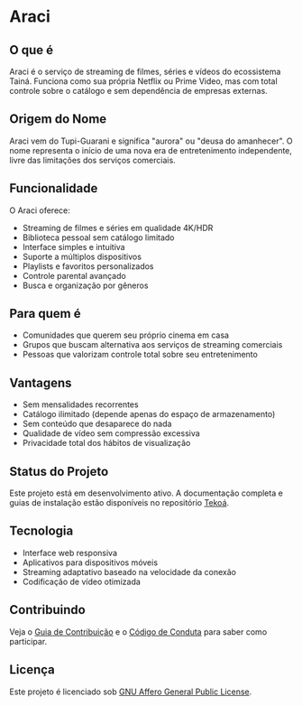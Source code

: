 # Araci

## O que é

Araci é o serviço de streaming de filmes, séries e vídeos do ecossistema Tainá. Funciona como sua própria Netflix ou Prime Video, mas com total controle sobre o catálogo e sem dependência de empresas externas.

## Origem do Nome

Araci vem do Tupi-Guarani e significa "aurora" ou "deusa do amanhecer". O nome representa o início de uma nova era de entretenimento independente, livre das limitações dos serviços comerciais.

## Funcionalidade

O Araci oferece:

- Streaming de filmes e séries em qualidade 4K/HDR
- Biblioteca pessoal sem catálogo limitado
- Interface simples e intuitiva
- Suporte a múltiplos dispositivos
- Playlists e favoritos personalizados
- Controle parental avançado
- Busca e organização por gêneros

## Para quem é

- Comunidades que querem seu próprio cinema em casa
- Grupos que buscam alternativa aos serviços de streaming comerciais
- Pessoas que valorizam controle total sobre seu entretenimento

## Vantagens

- Sem mensalidades recorrentes
- Catálogo ilimitado (depende apenas do espaço de armazenamento)
- Sem conteúdo que desaparece do nada
- Qualidade de vídeo sem compressão excessiva
- Privacidade total dos hábitos de visualização

## Status do Projeto

Este projeto está em desenvolvimento ativo. A documentação completa e guias de instalação estão disponíveis no repositório [Tekoá](https://github.com/taina-labs/tekoa).

## Tecnologia

- Interface web responsiva
- Aplicativos para dispositivos móveis
- Streaming adaptativo baseado na velocidade da conexão
- Codificação de vídeo otimizada

## Contribuindo

Veja o [Guia de Contribuição](https://github.com/taina-labs/tekoa/blob/main/CONTRIBUTING.md) e o [Código de Conduta](https://github.com/taina-labs/tekoa/blob/main/CODE_OF_CONDUCT.md) para saber como participar.

## Licença

Este projeto é licenciado sob [GNU Affero General Public License](../../../LICENSE).
